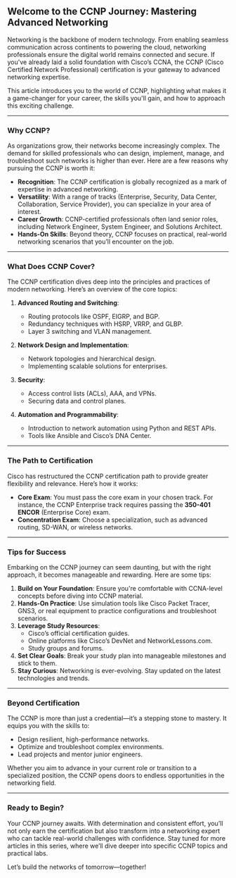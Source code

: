 ## Welcome to the CCNP Journey: Mastering Advanced Networking

Networking is the backbone of modern technology. From enabling seamless communication across continents to powering the cloud, networking professionals ensure the digital world remains connected and secure. If you've already laid a solid foundation with Cisco’s CCNA, the CCNP (Cisco Certified Network Professional) certification is your gateway to advanced networking expertise.

This article introduces you to the world of CCNP, highlighting what makes it a game-changer for your career, the skills you'll gain, and how to approach this exciting challenge.

---

### Why CCNP?

As organizations grow, their networks become increasingly complex. The demand for skilled professionals who can design, implement, manage, and troubleshoot such networks is higher than ever. Here are a few reasons why pursuing the CCNP is worth it:

- **Recognition**: The CCNP certification is globally recognized as a mark of expertise in advanced networking.
- **Versatility**: With a range of tracks (Enterprise, Security, Data Center, Collaboration, Service Provider), you can specialize in your area of interest.
- **Career Growth**: CCNP-certified professionals often land senior roles, including Network Engineer, System Engineer, and Solutions Architect.
- **Hands-On Skills**: Beyond theory, CCNP focuses on practical, real-world networking scenarios that you’ll encounter on the job.

---

### What Does CCNP Cover?

The CCNP certification dives deep into the principles and practices of modern networking. Here’s an overview of the core topics:

1. **Advanced Routing and Switching**:
   - Routing protocols like OSPF, EIGRP, and BGP.
   - Redundancy techniques with HSRP, VRRP, and GLBP.
   - Layer 3 switching and VLAN management.

2. **Network Design and Implementation**:
   - Network topologies and hierarchical design.
   - Implementing scalable solutions for enterprises.

3. **Security**:
   - Access control lists (ACLs), AAA, and VPNs.
   - Securing data and control planes.

4. **Automation and Programmability**:
   - Introduction to network automation using Python and REST APIs.
   - Tools like Ansible and Cisco’s DNA Center.

---

### The Path to Certification

Cisco has restructured the CCNP certification path to provide greater flexibility and relevance. Here’s how it works:

- **Core Exam**: You must pass the core exam in your chosen track. For instance, the CCNP Enterprise track requires passing the **350-401 ENCOR** (Enterprise Core) exam.
- **Concentration Exam**: Choose a specialization, such as advanced routing, SD-WAN, or wireless networks.

---

### Tips for Success

Embarking on the CCNP journey can seem daunting, but with the right approach, it becomes manageable and rewarding. Here are some tips:

1. **Build on Your Foundation**: Ensure you're comfortable with CCNA-level concepts before diving into CCNP material.
2. **Hands-On Practice**: Use simulation tools like Cisco Packet Tracer, GNS3, or real equipment to practice configurations and troubleshoot scenarios.
3. **Leverage Study Resources**:
   - Cisco’s official certification guides.
   - Online platforms like Cisco’s DevNet and NetworkLessons.com.
   - Study groups and forums.
4. **Set Clear Goals**: Break your study plan into manageable milestones and stick to them.
5. **Stay Curious**: Networking is ever-evolving. Stay updated on the latest technologies and trends.

---

### Beyond Certification

The CCNP is more than just a credential—it’s a stepping stone to mastery. It equips you with the skills to:

- Design resilient, high-performance networks.
- Optimize and troubleshoot complex environments.
- Lead projects and mentor junior engineers.

Whether you aim to advance in your current role or transition to a specialized position, the CCNP opens doors to endless opportunities in the networking field.

---

### Ready to Begin?

Your CCNP journey awaits. With determination and consistent effort, you’ll not only earn the certification but also transform into a networking expert who can tackle real-world challenges with confidence. Stay tuned for more articles in this series, where we’ll dive deeper into specific CCNP topics and practical labs.

Let’s build the networks of tomorrow—together!


